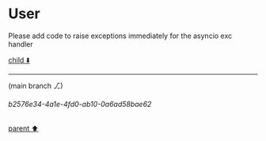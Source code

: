 # User

Please add code to raise exceptions immediately for the asyncio exc handler

[child ⬇️](#b2576e34-4a1e-4fd0-ab10-0a6ad58bae62)

---

(main branch ⎇)
###### b2576e34-4a1e-4fd0-ab10-0a6ad58bae62
[parent ⬆️](#aaa22a4e-9be3-4101-83a6-e79c030b39b7)
